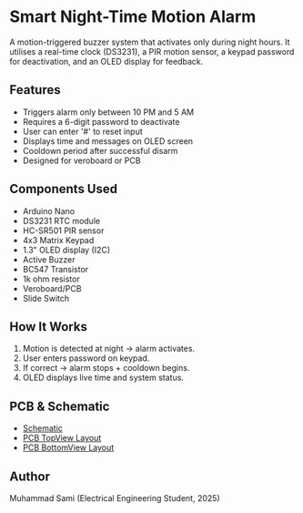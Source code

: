 # Smart Night-Time Motion Alarm

A motion-triggered buzzer system that activates only during night hours. It utilises a real-time clock (DS3231), a PIR motion sensor, a keypad password for deactivation, and an OLED display for feedback.

## Features
- Triggers alarm only between 10 PM and 5 AM
- Requires a 6-digit password to deactivate
- User can enter '#' to reset input
- Displays time and messages on OLED screen
- Cooldown period after successful disarm
- Designed for veroboard or PCB

## Components Used
- Arduino Nano
- DS3231 RTC module
- HC-SR501 PIR sensor
- 4x3 Matrix Keypad
- 1.3" OLED display (I2C)
- Active Buzzer
- BC547 Transistor
- 1k ohm resistor
- Veroboard/PCB
- Slide Switch

## How It Works
1. Motion is detected at night → alarm activates.
2. User enters password on keypad.
3. If correct → alarm stops + cooldown begins.
4. OLED displays live time and system status.



## PCB & Schematic
- [Schematic](schematic.pdf)
- [PCB TopView Layout](images/NightGuard_PCB_TopView)
- [PCB BottomView Layout](images/NightGuard_PCB_BottomView)

## Author
Muhammad Sami (Electrical Engineering Student, 2025)
